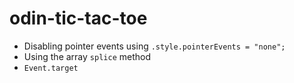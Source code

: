 # odin-tic-tac-toe

- Disabling pointer events using `.style.pointerEvents = "none";`
- Using the array `splice` method
- `Event.target`
